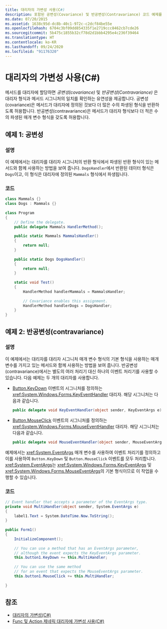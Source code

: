 ```yaml
---
title: 대리자의 가변성 사용(C#)
description: 포함된 공변성(Covariance) 및 반공변성(Contravariance) 코드 예제를 사용하여 대리자의 가변성을 사용하는 방법을 알아봅니다.
ms.date: 07/20/2015
ms.assetid: 1638c95d-dc8b-40c1-972c-c2dcf84be55e
ms.openlocfilehash: 6704c3bf09dd854335f1e2719ccc8462cb7cde26
ms.sourcegitcommit: 5b475c1855b32cf78d2d1bbb4295e4c236f39464
ms.translationtype: HT
ms.contentlocale: ko-KR
ms.lasthandoff: 09/24/2020
ms.locfileid: "91176320"
---
```

# <a name="using-variance-in-delegates-c"></a>대리자의 가변성 사용(C#)

메서드를 대리자에 할당하면 *공변성(covariance)* 및 *반공변성(Contravariance)* 은 대리자 형식과 메서드 시그니처의 일치를 확인하는 유연성을 제공합니다. 공변성(covariance)은 메서드가 대리자에 정의된 것보다 더 많은 수의 파생된 형식을 반환하도록 허용합니다. 반공변성(contravariance)은 메서드가 대리자 형식보다 더 적은 수의 파생된 매개 변수 형식을 갖도록 허용합니다.  
  
## <a name="example-1-covariance"></a>예제 1: 공변성  
  
### <a name="description"></a>설명  

 이 예제에서는 대리자를 대리자 시그니처의 반환 형식에서 파생된 반환 형식이 있는 메서드와 함께 사용하는 방법을 보여 줍니다. `DogsHandler`에서 반환된 데이터 형식은 `Dogs`이고, 이 형식은 대리자에 정의된 `Mammals` 형식에서 파생됩니다.  
  
### <a name="code"></a>코드  
  
```csharp  
class Mammals {}  
class Dogs : Mammals {}  
  
class Program  
{  
    // Define the delegate.  
    public delegate Mammals HandlerMethod();  
  
    public static Mammals MammalsHandler()  
    {  
        return null;  
    }  
  
    public static Dogs DogsHandler()  
    {  
        return null;  
    }  
  
    static void Test()  
    {  
        HandlerMethod handlerMammals = MammalsHandler;  
  
        // Covariance enables this assignment.  
        HandlerMethod handlerDogs = DogsHandler;  
    }  
}  
```  
  
## <a name="example-2-contravariance"></a>예제 2: 반공변성(contravariance)  
  
### <a name="description"></a>설명

이 예제에서는 대리자를 대리자 시그니처 매개 변수 형식의 기본 형식을 사용하는 매개 변수를 가지고 있는 메서드와 함께 사용하는 방법을 보여 줍니다. 반공변성(contravariance)에서는 별도의 여러 처리기 대신 하나의 이벤트 처리기를 사용할 수 있습니다. 다음 예제는 두 개의 대리자를 사용합니다.

- [Button.KeyDown](xref:System.Windows.Forms.Control.KeyDown) 이벤트의 시그니처를 정의하는 <xref:System.Windows.Forms.KeyEventHandler> 대리자. 해당 시그니처는 다음과 같습니다.

   ```csharp
   public delegate void KeyEventHandler(object sender, KeyEventArgs e)
   ```

- [Button.MouseClick](xref:System.Windows.Forms.Control.MouseDown) 이벤트의 시그니처를 정의하는 <xref:System.Windows.Forms.MouseEventHandler> 대리자. 해당 시그니처는 다음과 같습니다.

   ```csharp
   public delegate void MouseEventHandler(object sender, MouseEventArgs e)
   ```

예제에서는 <xref:System.EventArgs> 매개 변수를 사용하여 이벤트 처리기를 정의하고 이를 사용하여 `Button.KeyDown` 및 `Button.MouseClick` 이벤트를 모두 처리합니다. <xref:System.EventArgs>는 <xref:System.Windows.Forms.KeyEventArgs> 및 <xref:System.Windows.Forms.MouseEventArgs>의 기본 형식이므로 이 작업을 수행할 수 있습니다.
  
### <a name="code"></a>코드  
  
```csharp  
// Event handler that accepts a parameter of the EventArgs type.  
private void MultiHandler(object sender, System.EventArgs e)  
{  
    label1.Text = System.DateTime.Now.ToString();  
}  
  
public Form1()  
{  
    InitializeComponent();  
  
    // You can use a method that has an EventArgs parameter,  
    // although the event expects the KeyEventArgs parameter.  
    this.button1.KeyDown += this.MultiHandler;  
  
    // You can use the same method
    // for an event that expects the MouseEventArgs parameter.  
    this.button1.MouseClick += this.MultiHandler;  
  
}  
```  
  
## <a name="see-also"></a>참조

- [대리자의 가변성(C#)](./variance-in-delegates.md)
- [Func 및 Action 제네릭 대리자에 가변성 사용(C#)](./using-variance-for-func-and-action-generic-delegates.md)
